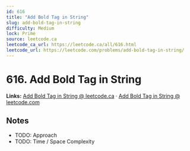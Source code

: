 ```yaml
--- 
id: 616
title: "Add Bold Tag in String"
slug: add-bold-tag-in-string
difficulty: Medium
lock: Prime
source: leetcode.ca
leetcode_ca_url: https://leetcode.ca/all/616.html
leetcode_url: https://leetcode.com/problems/add-bold-tag-in-string/
---
```


# 616. Add Bold Tag in String

**Links:** [Add Bold Tag in String @ leetcode.ca](https://leetcode.ca/all/616.html) · [Add Bold Tag in String @ leetcode.com](https://leetcode.com/problems/add-bold-tag-in-string/)

## Notes
- TODO: Approach
- TODO: Time / Space Complexity

